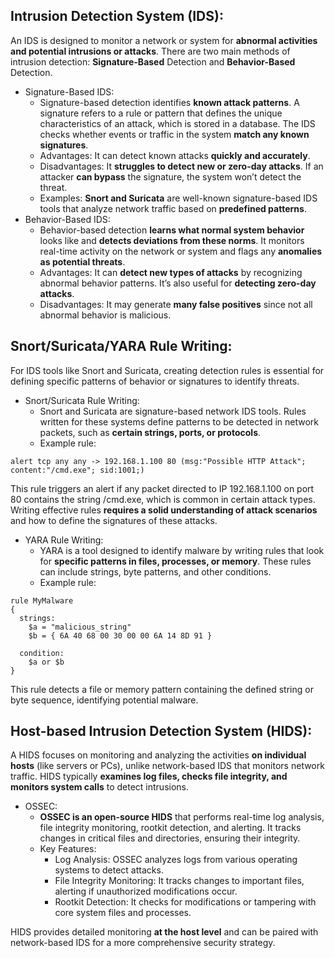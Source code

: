 ## Intrusion Detection System (IDS):
An IDS is designed to monitor a network or system for **abnormal activities and potential intrusions or attacks**. There are two main methods of intrusion detection: **Signature-Based** Detection and **Behavior-Based** Detection.

  - Signature-Based IDS:
    - Signature-based detection identifies **known attack patterns**. A signature refers to a rule or pattern that defines the unique characteristics of an attack, which is stored in a database. The IDS checks whether events or traffic in the system **match any known signatures**.
    - Advantages: It can detect known attacks **quickly and accurately**.
    - Disadvantages: It **struggles to detect new or zero-day attacks**. If an attacker **can bypass** the signature, the system won’t detect the threat.
    - Examples: **Snort and Suricata** are well-known signature-based IDS tools that analyze network traffic based on **predefined patterns**.
  - Behavior-Based IDS:
    - Behavior-based detection **learns what normal system behavior** looks like and **detects deviations from these norms**. It monitors real-time activity on the network or system and flags any **anomalies as potential threats**.
    - Advantages: It can **detect new types of attacks** by recognizing abnormal behavior patterns. It’s also useful for **detecting zero-day attacks**.
    - Disadvantages: It may generate **many false positives** since not all abnormal behavior is malicious.

## Snort/Suricata/YARA Rule Writing:
For IDS tools like Snort and Suricata, creating detection rules is essential for defining specific patterns of behavior or signatures to identify threats.

  - Snort/Suricata Rule Writing:
    - Snort and Suricata are signature-based network IDS tools. Rules written for these systems define patterns to be detected in network packets, such as **certain strings, ports, or protocols**.
    - Example rule:
```
alert tcp any any -> 192.168.1.100 80 (msg:"Possible HTTP Attack"; content:"/cmd.exe"; sid:1001;)
```  
This rule triggers an alert if any packet directed to IP 192.168.1.100 on port 80 contains the string /cmd.exe, which is common in certain attack types.
Writing effective rules **requires a solid understanding of attack scenarios** and how to define the signatures of these attacks.

  - YARA Rule Writing:
    - YARA is a tool designed to identify malware by writing rules that look for **specific patterns in files, processes, or memory**. These rules can include strings, byte patterns, and other conditions.
    - Example rule:
```
rule MyMalware
{
  strings:
    $a = "malicious_string"
    $b = { 6A 40 68 00 30 00 00 6A 14 8D 91 }

  condition:
    $a or $b
}
```
This rule detects a file or memory pattern containing the defined string or byte sequence, identifying potential malware.

## Host-based Intrusion Detection System (HIDS):
A HIDS focuses on monitoring and analyzing the activities **on individual hosts** (like servers or PCs), unlike network-based IDS that monitors network traffic. HIDS typically **examines log files, checks file integrity, and monitors system calls** to detect intrusions.

  - OSSEC:
    - **OSSEC is an open-source HIDS** that performs real-time log analysis, file integrity monitoring, rootkit detection, and alerting. It tracks changes in critical files and directories, ensuring their integrity.
    - Key Features:
      - Log Analysis: OSSEC analyzes logs from various operating systems to detect attacks.
      - File Integrity Monitoring: It tracks changes to important files, alerting if unauthorized modifications occur.
      - Rootkit Detection: It checks for modifications or tampering with core system files and processes.

HIDS provides detailed monitoring **at the host level** and can be paired with network-based IDS for a more comprehensive security strategy.
